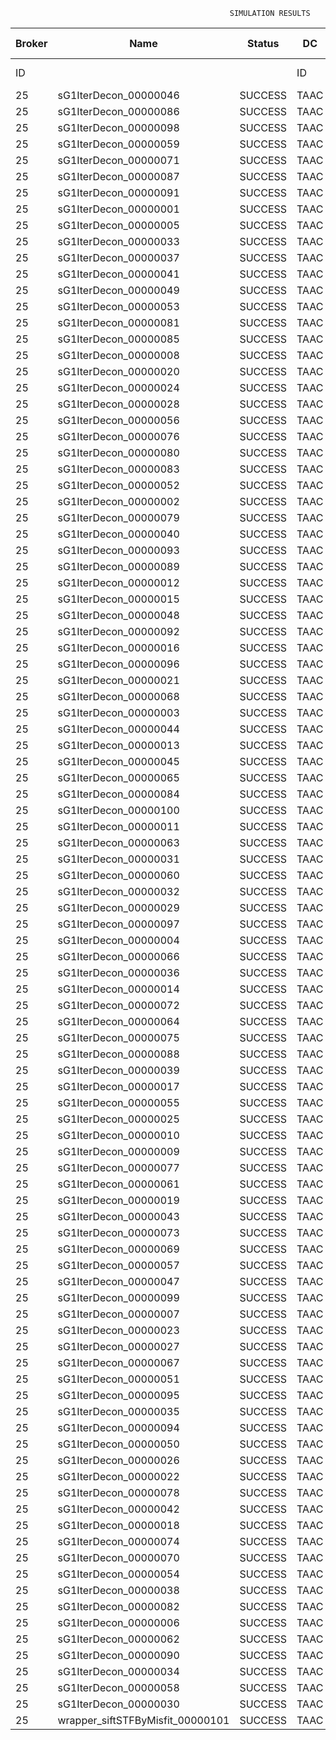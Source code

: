 

                                                     SIMULATION RESULTS

|Broker|         Name         | Status|  DC  |Host|Host PEs |VM|   VM PEs|   VM MIPS|ActivityLen|StartTime|FinishTime|ExecTime
|------|----------------------|-------|------|----|---------|--|---------|----------|-----------|---------|----------|--------
|    ID|                      |       |    ID|  ID|CPU cores|ID|CPU cores|        MI|         MI|  Seconds|   Seconds| Seconds
|    25| sG1IterDecon_00000046|SUCCESS|  TAAC|   0|       12|101|        2|    1000.0|      56150|  26918.9|   27621.8|   702.9
|    25| sG1IterDecon_00000086|SUCCESS|  TAAC|   0|       12|101|        2|    1000.0|      56150|  26918.9|   27621.8|   702.9
|    25| sG1IterDecon_00000098|SUCCESS|  TAAC|   0|       12|101|        2|    1000.0|      56150|  26918.9|   27621.8|   702.9
|    25| sG1IterDecon_00000059|SUCCESS|  TAAC|   1|       12|102|        2|    1000.0|      56150|  26918.9|   27621.8|   702.9
|    25| sG1IterDecon_00000071|SUCCESS|  TAAC|   1|       12|102|        2|    1000.0|      56150|  26918.9|   27621.8|   702.9
|    25| sG1IterDecon_00000087|SUCCESS|  TAAC|   1|       12|102|        2|    1000.0|      56150|  26918.9|   27621.8|   702.9
|    25| sG1IterDecon_00000091|SUCCESS|  TAAC|   1|       12|102|        2|    1000.0|      56150|  26918.9|   27621.8|   702.9
|    25| sG1IterDecon_00000001|SUCCESS|  TAAC|   2|       12|100|        2|    1000.0|      56150|  26918.9|   27621.8|   702.9
|    25| sG1IterDecon_00000005|SUCCESS|  TAAC|   2|       12|100|        2|    1000.0|      56150|  26918.9|   27621.8|   702.9
|    25| sG1IterDecon_00000033|SUCCESS|  TAAC|   2|       12|100|        2|    1000.0|      56150|  26918.9|   27621.8|   702.9
|    25| sG1IterDecon_00000037|SUCCESS|  TAAC|   2|       12|100|        2|    1000.0|      56150|  26918.9|   27621.8|   702.9
|    25| sG1IterDecon_00000041|SUCCESS|  TAAC|   2|       12|100|        2|    1000.0|      56150|  26918.9|   27621.8|   702.9
|    25| sG1IterDecon_00000049|SUCCESS|  TAAC|   2|       12|100|        2|    1000.0|      56150|  26918.9|   27621.8|   702.9
|    25| sG1IterDecon_00000053|SUCCESS|  TAAC|   2|       12|100|        2|    1000.0|      56150|  26918.9|   27621.8|   702.9
|    25| sG1IterDecon_00000081|SUCCESS|  TAAC|   2|       12|100|        2|    1000.0|      56150|  26918.9|   27621.8|   702.9
|    25| sG1IterDecon_00000085|SUCCESS|  TAAC|   2|       12|100|        2|    1000.0|      56150|  26918.9|   27621.8|   702.9
|    25| sG1IterDecon_00000008|SUCCESS|  TAAC|   2|       12|103|        2|    1000.0|      56150|  26918.9|   27621.8|   702.9
|    25| sG1IterDecon_00000020|SUCCESS|  TAAC|   2|       12|103|        2|    1000.0|      56150|  26918.9|   27621.8|   702.9
|    25| sG1IterDecon_00000024|SUCCESS|  TAAC|   2|       12|103|        2|    1000.0|      56150|  26918.9|   27621.8|   702.9
|    25| sG1IterDecon_00000028|SUCCESS|  TAAC|   2|       12|103|        2|    1000.0|      56150|  26918.9|   27621.8|   702.9
|    25| sG1IterDecon_00000056|SUCCESS|  TAAC|   2|       12|103|        2|    1000.0|      56150|  26918.9|   27621.8|   702.9
|    25| sG1IterDecon_00000076|SUCCESS|  TAAC|   2|       12|103|        2|    1000.0|      56150|  26918.9|   27621.8|   702.9
|    25| sG1IterDecon_00000080|SUCCESS|  TAAC|   2|       12|103|        2|    1000.0|      56150|  26918.9|   27621.8|   702.9
|    25| sG1IterDecon_00000083|SUCCESS|  TAAC|   1|       12|102|        2|    1000.0|      59381|  26918.9|   27655.9|   737.0
|    25| sG1IterDecon_00000052|SUCCESS|  TAAC|   2|       12|103|        2|    1000.0|      61375|  26918.9|   27668.9|   750.0
|    25| sG1IterDecon_00000002|SUCCESS|  TAAC|   0|       12|101|        2|    1000.0|      60450|  26918.9|   27669.7|   750.8
|    25| sG1IterDecon_00000079|SUCCESS|  TAAC|   1|       12|102|        2|    1000.0|      83667|  26918.9|   27898.9|   980.0
|    25| sG1IterDecon_00000040|SUCCESS|  TAAC|   2|       12|103|        2|    1000.0|      91200|  26918.9|   27924.1|  1005.2
|    25| sG1IterDecon_00000093|SUCCESS|  TAAC|   2|       12|100|        2|    1000.0|      96311|  26918.9|   27943.3|  1024.4
|    25| sG1IterDecon_00000089|SUCCESS|  TAAC|   2|       12|100|        2|    1000.0|     115702|  26918.9|   28089.3|  1170.4
|    25| sG1IterDecon_00000012|SUCCESS|  TAAC|   2|       12|103|        2|    1000.0|     117306|  26918.9|   28133.1|  1214.1
|    25| sG1IterDecon_00000015|SUCCESS|  TAAC|   1|       12|102|        2|    1000.0|     115126|  26918.9|   28198.7|  1279.8
|    25| sG1IterDecon_00000048|SUCCESS|  TAAC|   2|       12|103|        2|    1000.0|     131219|  26918.9|   28237.9|  1318.9
|    25| sG1IterDecon_00000092|SUCCESS|  TAAC|   2|       12|103|        2|    1000.0|     135995|  26918.9|   28271.6|  1352.6
|    25| sG1IterDecon_00000016|SUCCESS|  TAAC|   2|       12|103|        2|    1000.0|     144034|  26918.9|   28324.2|  1405.2
|    25| sG1IterDecon_00000096|SUCCESS|  TAAC|   2|       12|103|        2|    1000.0|     146964|  26918.9|   28341.8|  1422.9
|    25| sG1IterDecon_00000021|SUCCESS|  TAAC|   2|       12|100|        2|    1000.0|     156382|  26918.9|   28376.0|  1457.1
|    25| sG1IterDecon_00000068|SUCCESS|  TAAC|   2|       12|103|        2|    1000.0|     162933|  26918.9|   28430.2|  1511.2
|    25| sG1IterDecon_00000003|SUCCESS|  TAAC|   1|       12|102|        2|    1000.0|     143490|  26918.9|   28454.5|  1535.6
|    25| sG1IterDecon_00000044|SUCCESS|  TAAC|   2|       12|103|        2|    1000.0|     168756|  26918.9|   28459.3|  1540.4
|    25| sG1IterDecon_00000013|SUCCESS|  TAAC|   2|       12|100|        2|    1000.0|     173487|  26918.9|   28488.1|  1569.2
|    25| sG1IterDecon_00000045|SUCCESS|  TAAC|   2|       12|100|        2|    1000.0|     193935|  26918.9|   28611.4|  1692.4
|    25| sG1IterDecon_00000065|SUCCESS|  TAAC|   2|       12|100|        2|    1000.0|     195345|  26918.9|   28619.2|  1700.3
|    25| sG1IterDecon_00000084|SUCCESS|  TAAC|   2|       12|103|        2|    1000.0|     231134|  26918.9|   28740.5|  1821.6
|    25| sG1IterDecon_00000100|SUCCESS|  TAAC|   2|       12|103|        2|    1000.0|     237950|  26918.9|   28767.9|  1848.9
|    25| sG1IterDecon_00000011|SUCCESS|  TAAC|   1|       12|102|        2|    1000.0|     182930|  26918.9|   28792.4|  1873.4
|    25| sG1IterDecon_00000063|SUCCESS|  TAAC|   1|       12|102|        2|    1000.0|     188230|  26918.9|   28834.8|  1915.9
|    25| sG1IterDecon_00000031|SUCCESS|  TAAC|   1|       12|102|        2|    1000.0|     190673|  26918.9|   28853.2|  1934.3
|    25| sG1IterDecon_00000060|SUCCESS|  TAAC|   2|       12|103|        2|    1000.0|     265578|  26918.9|   28864.9|  1945.9
|    25| sG1IterDecon_00000032|SUCCESS|  TAAC|   2|       12|103|        2|    1000.0|     270491|  26918.9|   28879.6|  1960.7
|    25| sG1IterDecon_00000029|SUCCESS|  TAAC|   2|       12|100|        2|    1000.0|     252025|  26918.9|   28902.8|  1983.8
|    25| sG1IterDecon_00000097|SUCCESS|  TAAC|   2|       12|100|        2|    1000.0|     274532|  26918.9|   29004.2|  2085.3
|    25| sG1IterDecon_00000004|SUCCESS|  TAAC|   2|       12|103|        2|    1000.0|     334964|  26918.9|   29040.8|  2121.8
|    25| sG1IterDecon_00000066|SUCCESS|  TAAC|   0|       12|101|        2|    1000.0|     190704|  26918.9|   29042.7|  2123.8
|    25| sG1IterDecon_00000036|SUCCESS|  TAAC|   2|       12|103|        2|    1000.0|     337139|  26918.9|   29045.1|  2126.2
|    25| sG1IterDecon_00000014|SUCCESS|  TAAC|   0|       12|101|        2|    1000.0|     197394|  26918.9|   29109.7|  2190.8
|    25| sG1IterDecon_00000072|SUCCESS|  TAAC|   2|       12|103|        2|    1000.0|     387256|  26918.9|   29120.5|  2201.6
|    25| sG1IterDecon_00000064|SUCCESS|  TAAC|   2|       12|103|        2|    1000.0|     394582|  26918.9|   29127.7|  2208.8
|    25| sG1IterDecon_00000075|SUCCESS|  TAAC|   1|       12|102|        2|    1000.0|     234888|  26918.9|   29165.0|  2246.1
|    25| sG1IterDecon_00000088|SUCCESS|  TAAC|   2|       12|103|        2|    1000.0|     467079|  26918.9|   29200.2|  2281.3
|    25| sG1IterDecon_00000039|SUCCESS|  TAAC|   1|       12|102|        2|    1000.0|     244204|  26918.9|   29226.0|  2307.1
|    25| sG1IterDecon_00000017|SUCCESS|  TAAC|   2|       12|100|        2|    1000.0|     341331|  26918.9|   29271.5|  2352.6
|    25| sG1IterDecon_00000055|SUCCESS|  TAAC|   1|       12|102|        2|    1000.0|     255737|  26918.9|   29295.6|  2376.7
|    25| sG1IterDecon_00000025|SUCCESS|  TAAC|   2|       12|100|        2|    1000.0|     358800|  26918.9|   29333.0|  2414.0
|    25| sG1IterDecon_00000010|SUCCESS|  TAAC|   0|       12|101|        2|    1000.0|     225339|  26918.9|   29376.4|  2457.5
|    25| sG1IterDecon_00000009|SUCCESS|  TAAC|   2|       12|100|        2|    1000.0|     391043|  26918.9|   29429.8|  2510.9
|    25| sG1IterDecon_00000077|SUCCESS|  TAAC|   2|       12|100|        2|    1000.0|     424669|  26918.9|   29514.0|  2595.0
|    25| sG1IterDecon_00000061|SUCCESS|  TAAC|   2|       12|100|        2|    1000.0|     449668|  26918.9|   29563.9|  2645.0
|    25| sG1IterDecon_00000019|SUCCESS|  TAAC|   1|       12|102|        2|    1000.0|     310565|  26918.9|   29598.8|  2679.9
|    25| sG1IterDecon_00000043|SUCCESS|  TAAC|   1|       12|102|        2|    1000.0|     315524|  26918.9|   29623.5|  2704.6
|    25| sG1IterDecon_00000073|SUCCESS|  TAAC|   2|       12|100|        2|    1000.0|     514833|  26918.9|   29661.9|  2742.9
|    25| sG1IterDecon_00000069|SUCCESS|  TAAC|   2|       12|100|        2|    1000.0|     517533|  26918.9|   29664.5|  2745.6
|    25| sG1IterDecon_00000057|SUCCESS|  TAAC|   2|       12|100|        2|    1000.0|     548071|  26918.9|   29695.0|  2776.1
|    25| sG1IterDecon_00000047|SUCCESS|  TAAC|   1|       12|102|        2|    1000.0|     378587|  26918.9|   29907.8|  2988.9
|    25| sG1IterDecon_00000099|SUCCESS|  TAAC|   1|       12|102|        2|    1000.0|     388369|  26918.9|   29946.9|  3028.0
|    25| sG1IterDecon_00000007|SUCCESS|  TAAC|   1|       12|102|        2|    1000.0|     417184|  26918.9|   30048.1|  3129.2
|    25| sG1IterDecon_00000023|SUCCESS|  TAAC|   1|       12|102|        2|    1000.0|     440432|  26918.9|   30117.9|  3199.0
|    25| sG1IterDecon_00000027|SUCCESS|  TAAC|   1|       12|102|        2|    1000.0|     452997|  26918.9|   30149.3|  3230.4
|    25| sG1IterDecon_00000067|SUCCESS|  TAAC|   1|       12|102|        2|    1000.0|     473732|  26918.9|   30190.8|  3271.8
|    25| sG1IterDecon_00000051|SUCCESS|  TAAC|   1|       12|102|        2|    1000.0|     478427|  26918.9|   30197.9|  3279.0
|    25| sG1IterDecon_00000095|SUCCESS|  TAAC|   1|       12|102|        2|    1000.0|     485151|  26918.9|   30204.7|  3285.7
|    25| sG1IterDecon_00000035|SUCCESS|  TAAC|   1|       12|102|        2|    1000.0|     493480|  26918.9|   30212.9|  3294.0
|    25| sG1IterDecon_00000094|SUCCESS|  TAAC|   0|       12|101|        2|    1000.0|     318396|  26918.9|   30215.3|  3296.4
|    25| sG1IterDecon_00000050|SUCCESS|  TAAC|   0|       12|101|        2|    1000.0|     318735|  26918.9|   30218.2|  3299.3
|    25| sG1IterDecon_00000026|SUCCESS|  TAAC|   0|       12|101|        2|    1000.0|     322630|  26918.9|   30249.4|  3330.5
|    25| sG1IterDecon_00000022|SUCCESS|  TAAC|   0|       12|101|        2|    1000.0|     357190|  26918.9|   30509.4|  3590.5
|    25| sG1IterDecon_00000078|SUCCESS|  TAAC|   0|       12|101|        2|    1000.0|     360476|  26918.9|   30532.6|  3613.7
|    25| sG1IterDecon_00000042|SUCCESS|  TAAC|   0|       12|101|        2|    1000.0|     368699|  26918.9|   30586.4|  3667.4
|    25| sG1IterDecon_00000018|SUCCESS|  TAAC|   0|       12|101|        2|    1000.0|     414263|  26918.9|   30860.9|  3942.0
|    25| sG1IterDecon_00000074|SUCCESS|  TAAC|   0|       12|101|        2|    1000.0|     424552|  26918.9|   30917.8|  3998.8
|    25| sG1IterDecon_00000070|SUCCESS|  TAAC|   0|       12|101|        2|    1000.0|     448310|  26918.9|   31036.6|  4117.7
|    25| sG1IterDecon_00000054|SUCCESS|  TAAC|   0|       12|101|        2|    1000.0|     450508|  26918.9|   31046.5|  4127.6
|    25| sG1IterDecon_00000038|SUCCESS|  TAAC|   0|       12|101|        2|    1000.0|     477933|  26918.9|   31156.2|  4237.3
|    25| sG1IterDecon_00000082|SUCCESS|  TAAC|   0|       12|101|        2|    1000.0|     479541|  26918.9|   31161.9|  4243.0
|    25| sG1IterDecon_00000006|SUCCESS|  TAAC|   0|       12|101|        2|    1000.0|     495411|  26918.9|   31209.6|  4290.6
|    25| sG1IterDecon_00000062|SUCCESS|  TAAC|   0|       12|101|        2|    1000.0|     512294|  26918.9|   31251.8|  4332.9
|    25| sG1IterDecon_00000090|SUCCESS|  TAAC|   0|       12|101|        2|    1000.0|     525791|  26918.9|   31278.7|  4359.8
|    25| sG1IterDecon_00000034|SUCCESS|  TAAC|   0|       12|101|        2|    1000.0|     550026|  26918.9|   31315.2|  4396.3
|    25| sG1IterDecon_00000058|SUCCESS|  TAAC|   0|       12|101|        2|    1000.0|     559233|  26918.9|   31324.4|  4405.4
|    25| sG1IterDecon_00000030|SUCCESS|  TAAC|   0|       12|101|        2|    1000.0|     560188|  26918.9|   31325.3|  4406.4
|    25|wrapper_siftSTFByMisfit_00000101|SUCCESS|  TAAC|   2|       12|100|        2|    1000.0|      13510|  31325.3|   31339.0|    13.6

